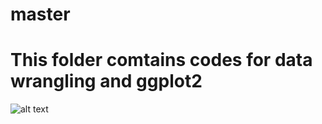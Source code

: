 # master
# This folder comtains codes for data wrangling and ggplot2

![alt text](https://github.com/aaronzhuclover/master/blob/master/01_data_wrangling_ggplot2/out/Company_pro_cap.tiff)